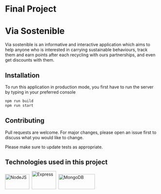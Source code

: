 # Final Project

# Via Sostenible

Via sostenible is an informative and interactive application which aims to help anyone who is interested in carrying sustainable behaviours, track them and earn points after each recycling with ours partnerships, and even get discounts with them.

## Installation

To run this application in production mode, you first have to run the server by typing in your preferred console

```bash
npm run build
npm run start
```

## Contributing

Pull requests are welcome. For major changes, please open an issue first
to discuss what you would like to change.

Please make sure to update tests as appropriate.

## Technologies used in this project

<div>
  <img src="https://upload.wikimedia.org/wikipedia/commons/thumb/d/d9/Node.js_logo.svg/2560px-Node.js_logo.svg.png" title="NodeJS" alt="NodeJS" width="80" height="50"/>&nbsp;
  <img src="https://cdn.cdnlogo.com/logos/e/23/express.svg" title="Express" alt="Express" width="80" height="60"/>&nbsp;
  <img src="https://upload.wikimedia.org/wikipedia/commons/thumb/9/93/MongoDB_Logo.svg/2560px-MongoDB_Logo.svg.png" title="MongoDB" **alt="MongoDB" width="120" height="50"/>&nbsp;
</div>
